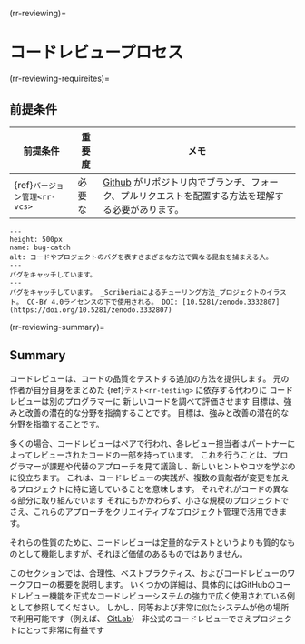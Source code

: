 (rr-reviewing)=
# コードレビュープロセス

(rr-reviewing-requireites)=
## 前提条件

| 前提条件                         | 重要度 | メモ                                                                         |
| ---------------------------- | --- | -------------------------------------------------------------------------- |
| {ref}`バージョン管理<rr-vcs>` | 必要な | [Github](https://github.com) がリポジトリ内でブランチ、フォーク、プルリクエストを配置する方法を理解する必要があります。 |

```{figure} ../figures/bug-catching.*
---
height: 500px
name: bug-catch
alt: コードやプロジェクトのバグを表すさまざまな方法で異なる昆虫を捕まえる人。
---
バグをキャッチしています。
---
バグをキャッチしています。 _Scriberiaによるチューリング方法_プロジェクトのイラスト。 CC-BY 4.0ライセンスの下で使用される。 DOI: [10.5281/zenodo.3332807](https://doi.org/10.5281/zenodo.3332807)
```

(rr-reviewing-summary)=
## Summary

コードレビューは、コードの品質をテストする追加の方法を提供します。 元の作者が自分自身をまとめた {ref}`テスト<rr-testing>` に依存する代わりに コードレビューは別のプログラマーに 新しいコードを調べて評価させます 目標は、強みと改善の潜在的な分野を指摘することです。 目標は、強みと改善の潜在的な分野を指摘することです。

多くの場合、コードレビューはペアで行われ、各レビュー担当者はパートナーによってレビューされたコードの一部を持っています。 これを行うことは、プログラマーが課題や代替のアプローチを見て議論し、新しいヒントやコツを学ぶのに役立ちます。 これは、コードレビューの実践が、複数の貢献者が変更を加えるプロジェクトに特に適していることを意味します。 それぞれがコードの異なる部分に取り組んでいます それにもかかわらず、小さな規模のプロジェクトでさえ、これらのアプローチをクリエイティブなプロジェクト管理で活用できます。

それらの性質のために、コードレビューは定量的なテストというよりも質的なものとして機能しますが、それほど価値のあるものではありません。

このセクションでは、合理性、ベストプラクティス、およびコードレビューのワークフローの概要を説明します。 いくつかの詳細は、具体的にはGitHubのコードレビュー機能を正式なコードレビューシステムの強力で広く使用されている例として参照してください。 しかし、同等および非常に似たシステムが他の場所で利用可能です（例えば、 [GitLab](https://about.gitlab.com)） 非公式のコードレビューでさえプロジェクトにとって非常に有益です

